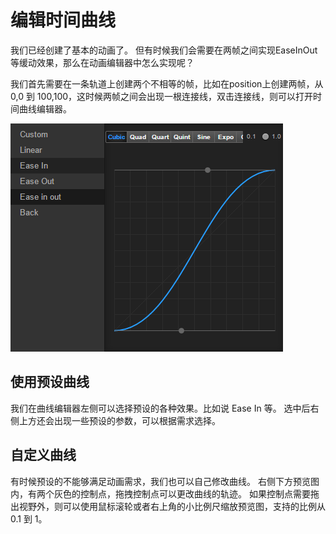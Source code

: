 # 编辑时间曲线

我们已经创建了基本的动画了。
但有时候我们会需要在两帧之间实现EaseInOut等缓动效果，那么在动画编辑器中怎么实现呢？

我们首先需要在一条轨道上创建两个不相等的帧，比如在position上创建两帧，从 0,0 到 100,100，这时候两帧之间会出现一根连接线，双击连接线，则可以打开时间曲线编辑器。

<a href="time-curve/main.png"><img src="time-curve/main.png" alt="main"></a>

## 使用预设曲线

我们在曲线编辑器左侧可以选择预设的各种效果。比如说 Ease In 等。
选中后右侧上方还会出现一些预设的参数，可以根据需求选择。

## 自定义曲线

有时候预设的不能够满足动画需求，我们也可以自己修改曲线。
右侧下方预览图内，有两个灰色的控制点，拖拽控制点可以更改曲线的轨迹。
如果控制点需要拖出视野外，则可以使用鼠标滚轮或者右上角的小比例尺缩放预览图，支持的比例从 0.1 到 1。